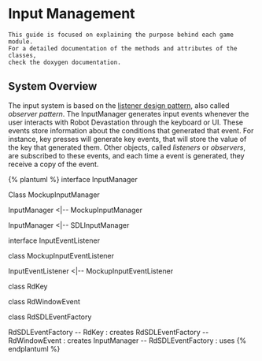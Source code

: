 # Input Management

```
This guide is focused on explaining the purpose behind each game module. 
For a detailed documentation of the methods and attributes of the classes, 
check the doxygen documentation.  
```
## System Overview
The input system is based on the [listener design pattern](https://en.wikipedia.org/wiki/Observer_pattern), also called *observer pattern*. The InputManager generates input events whenever the user interacts with Robot Devastation through the keyboard or UI. These events store information about the conditions that generated that event. For instance, key presses will generate key events, that will store the value of the key that generated them. Other objects, called *listeners* or *observers*, are subscribed to these events, and each time a event is generated, they receive a copy of the event.

{% plantuml %}
interface InputManager

Class MockupInputManager

InputManager <|-- MockupInputManager

InputManager <|-- SDLInputManager

interface InputEventListener

class MockupInputEventListener

InputEventListener <|-- MockupInputEventListener

class RdKey

class RdWindowEvent

class RdSDLEventFactory

RdSDLEventFactory -- RdKey : creates
RdSDLEventFactory -- RdWindowEvent : creates
InputManager -- RdSDLEventFactory : uses
{% endplantuml %}



